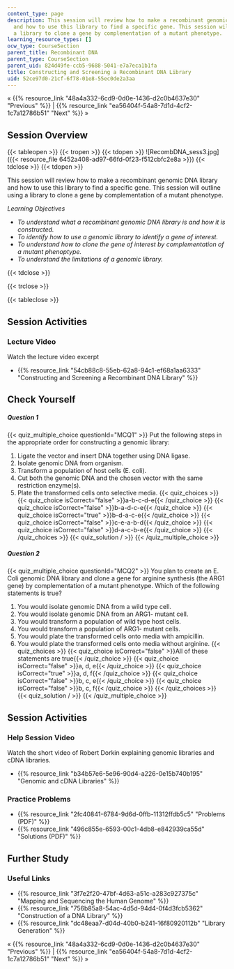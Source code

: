 ```yaml
---
content_type: page
description: This session will review how to make a recombinant genomic DNA library
  and how to use this library to find a specific gene. This session will outline using
  a library to clone a gene by complementation of a mutant phenotype.
learning_resource_types: []
ocw_type: CourseSection
parent_title: Recombinant DNA
parent_type: CourseSection
parent_uid: 824d49fe-ccb5-9688-5041-e7a7eca1b1fa
title: Constructing and Screening a Recombinant DNA Library
uid: 52ce97d0-21cf-6f78-01e8-55ec0de2a3aa
---
```


« {{% resource_link "48a4a332-6cd9-0d0e-1436-d2c0b4637e30" "Previous" %}} | {{% resource_link "ea56404f-54a8-7d1d-4cf2-1c7a12786b51" "Next" %}} »

Session Overview
----------------

{{< tableopen >}}
{{< tropen >}}
{{< tdopen >}}
![RecombDNA_sess3.jpg]({{< resource_file 6452a408-ad97-66fd-0f23-f512cbfc2e8a >}})
{{< tdclose >}}
{{< tdopen >}}


This session will review how to make a recombinant genomic DNA library and how to use this library to find a specific gene. This session will outline using a library to clone a gene by complementation of a mutant phenotype.

_Learning Objectives_

*   _To understand what a recombinant genomic DNA library is and how it is constructed._
*   _To identify how to use a genomic library to identify a gene of interest._
*   _To understand how to clone the gene of interest by complementation of a mutant phenoptype._
*   _To understand the limitations of a genomic library._


{{< tdclose >}}

{{< trclose >}}

{{< tableclose >}}

Session Activities
------------------

### Lecture Video

Watch the lecture video excerpt

*   {{% resource_link "54cb88c8-55eb-62a8-94c1-ef68a1aa6333" "Constructing and Screening a Recombinant DNA Library" %}}

Check Yourself
--------------

##### Question 1
 {{< quiz_multiple_choice questionId="MCQ1" >}} Put the following steps in the appropriate order for constructing a genomic library:

1.  Ligate the vector and insert DNA together using DNA ligase.
2.  Isolate genomic DNA from organism.
3.  Transform a population of host cells (E. coli).
4.  Cut both the genomic DNA and the chosen vector with the same restriction enzyme(s).
5.  Plate the transformed cells onto selective media. {{< quiz_choices >}} {{< quiz_choice isCorrect="false" >}}a-b-c-d-e{{< /quiz_choice >}} {{< quiz_choice isCorrect="false" >}}b-a-d-c-e{{< /quiz_choice >}} {{< quiz_choice isCorrect="true" >}}b-d-a-c-e{{< /quiz_choice >}} {{< quiz_choice isCorrect="false" >}}c-e-a-b-d{{< /quiz_choice >}} {{< quiz_choice isCorrect="false" >}}d-a-c-b-e{{< /quiz_choice >}} {{< /quiz_choices >}} {{< quiz_solution / >}} {{< /quiz_multiple_choice >}}
##### Question 2
 {{< quiz_multiple_choice questionId="MCQ2" >}} You plan to create an E. Coli genomic DNA library and clone a gene for arginine synthesis (the ARG1 gene) by complementation of a mutant phenotype. Which of the following statements is true?

1.  You would isolate genomic DNA from a wild type cell.
2.  You would isolate genomic DNA from an ARG1- mutant cell.
3.  You would transform a population of wild type host cells.
4.  You would transform a population of ARG1- mutant cells.
5.  You would plate the transformed cells onto media with ampicillin.
6.  You would plate the transformed cells onto media without arginine. {{< quiz_choices >}} {{< quiz_choice isCorrect="false" >}}All of these statements are true{{< /quiz_choice >}} {{< quiz_choice isCorrect="false" >}}a, d, e{{< /quiz_choice >}} {{< quiz_choice isCorrect="true" >}}a, d, f{{< /quiz_choice >}} {{< quiz_choice isCorrect="false" >}}b, c, e{{< /quiz_choice >}} {{< quiz_choice isCorrect="false" >}}b, c, f{{< /quiz_choice >}} {{< /quiz_choices >}} {{< quiz_solution / >}} {{< /quiz_multiple_choice >}}

Session Activities
------------------

### Help Session Video

Watch the short video of Robert Dorkin explaining genomic libraries and cDNA libraries.

*   {{% resource_link "b34b57e6-5e96-90d4-a226-0e15b740b195" "Genomic and cDNA Libraries" %}}

### Practice Problems

*   {{% resource_link "2fc40841-6784-9d6d-0ffb-11312ffdb5c5" "Problems (PDF)" %}}
*   {{% resource_link "496c855e-6593-00c1-4db8-e842939ca55d" "Solutions (PDF)" %}}

Further Study
-------------

### Useful Links

*   {{% resource_link "3f7e2f20-47bf-4d63-a51c-a283c927375c" "Mapping and Sequencing the Human Genome" %}}
*   {{% resource_link "756b85a8-54ac-4d5d-94d4-0f4d3fcb5362" "Construction of a DNA Library" %}}
*   {{% resource_link "dc48eaa7-d04d-40b0-b241-16f80920112b" "Library Generation" %}}

« {{% resource_link "48a4a332-6cd9-0d0e-1436-d2c0b4637e30" "Previous" %}} | {{% resource_link "ea56404f-54a8-7d1d-4cf2-1c7a12786b51" "Next" %}} »